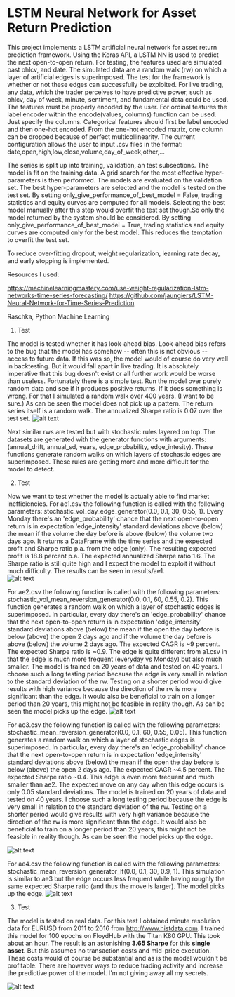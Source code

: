 # LSTM Neural Network for Asset Return Prediction

This project implements a LSTM artificial neural network for asset return prediction framework. Using the Keras API, a LSTM NN is used to predict the next open-to-open return. For testing, the features used are simulated past ohlcv, and date. The simulated data are a random walk (rw) on which a layer of artificial edges is superimposed. The test for the framework is whether or not these edges can successfully be exploited. For live trading, any data, which the trader perceives to have predictive power, such as ohlcv, day of week, minute, sentiment, and fundamental data could be used. The features must be properly encoded by the user. For ordinal features the label encoder within the encode(values, columns) function can be used. Just specify the columns. Categorical features should first be label encoded and then one-hot encoded. From the one-hot encoded matrix, one column can be dropped because of perfect multicollinearity. The current configuration allows the user to input .csv files in the format:  date,open,high,low,close,volume,day_of_week,other,…

The series is split up into training, validation, an test subsections.
The model is fit on the training data. A grid search for the most effective hyper-parameters is then performed. The models are evaluated on the validation set. The best hyper-parameters are selected and the model is tested on the test set. By setting only_give_performance_of_best_model = False, trading statistics and equity curves are computed for all models. Selecting the best model manually after this step would overfit the test set though.So only the model returned by the system should be considered. By setting only_give_performance_of_best_model = True, trading statistics and equity curves are computed only for the best model. This reduces the temptation to overfit the test set. 

To reduce over-fitting dropout, weight regularization, learning rate decay, and early stopping is implemented.

Resources I used:

https://machinelearningmastery.com/use-weight-regularization-lstm-networks-time-series-forecasting/
https://github.com/jaungiers/LSTM-Neural-Network-for-Time-Series-Prediction

Raschka, Python Machine Learning

1. Test

The model is tested whether it has look-ahead bias. Look-ahead bias refers to the bug that the model has somehow -- often this is not obvious -- access to future data. If this was so, the model would of course do very well in backtesting. But it would fall apart in live trading. It is absolutely imperative that this bug doesn't exist or all further work would be worse than useless. 
Fortunately there is a simple test. Run the model over purely random data and see if it produces positive returns. If it does something is wrong. For that I simulated a random walk over 400 years. (I want to be sure.) 
As can be seen the model does not pick up a pattern. The return series itself is a random walk. The annualized Sharpe ratio is 0.07 over the test set. 
![alt text](https://github.com/jpwoeltjen/LSTM_return_prediction/blob/master/floyd_lstm_output/rw/%5B2%20lags%5D%5B100%20epochs%5D%5B512%20batch%5D%5B5%20neurons%5D%5Bl1%200.00%2Cl2%200.00%5D%5Bl1%200.00%2Cl2%200.00%5D%5Bl1%200.00%2Cl2%200.00%5D%5B0.0010%20lr%5D%5B0.0010%20lrd%5D%5B0.20%20do%5D%5Bnormalize%5D_equity_curveequity_curve_at_0.00_sigma.png "random walk")

Next similar rws are tested but with stochastic rules layered on top.
The datasets are generated with the generator functions with arguments: (annual_drift, annual_sd, years, edge_probability, edge_intesity). These functions generate random walks on which layers of stochastic edges are superimposed. These rules are getting more and more difficult for the model to detect.


2. Test

Now we want to test whether the model is actually able to find market inefficiencies. 
For ae1.csv the following function is called with the following parameters: stochastic_vol_day_edge_generator(0.0, 0.1, 30, 0.55, 1). Every Monday there's an 'edge_probability' chance that the next open-to-open return is in expectation 'edge_intensity' standard deviations above (below) the mean if the volume the day before is above (below) the volume two days ago. It returns a DataFrame with the time series and the expected profit and Sharpe ratio p.a. from the edge (only). The resulting expected profit is 18.8 percent p.a. The expected annualized Sharpe ratio 1.6. The Sharpe ratio is still quite high and I expect the model to exploit it without much difficulty. The results can be seen in results/ae1.	
![alt text](https://github.com/jpwoeltjen/LSTM_return_prediction/blob/master/results/ae1/equity_curve_at_0.00_sigma.png "ae1")

For ae2.csv the following function is called with the following parameters: stochastic_vol_mean_reversion_generator(0.0, 0.1, 60, 0.55, 0.2). This function generates a random walk on which a layer of stochastic edges is superimposed. In particular, every day there's an 'edge_probability' chance that the next open-to-open return is in expectation 'edge_intensity' standard deviations above (below) the mean if the open the day before is below (above) the open 2 days ago and if the volume the day before is above (below) the volume 2 days ago. The expected CAGR is ~9 percent. The expected Sharpe ratio is ~0.9. The edge is quite different from a1.csv in that the edge is much more frequent (everyday vs Monday) but also much smaller. The model is trained on 20 years of data and tested on 40 years. I choose such a long testing period because the edge is very small in relation to the standard deviation of the rw. Testing on a shorter period would give results with high variance because the direction of the rw is more significant than the edge. It would also be beneficial to train on a longer period than 20 years, this might not be feasible in reality though. As can be seen the model picks up the edge. 
![alt text](https://github.com/jpwoeltjen/LSTM_return_prediction/blob/master/results/ae2_try1/equity_curve_at_0.00_sigma.png "ae2")


For ae3.csv the following function is called with the following parameters: stochastic_mean_reversion_generator(0.0, 0.1, 60, 0.55, 0.05).
This function generates a random walk on which a layer of stochastic edges is superimposed. In particular, every day there's an 'edge_probability' chance that the next open-to-open return is in expectation 'edge_intensity' standard deviations above (below) the mean if the open the day before is below (above) the open 2 days ago. The expected CAGR ~4.5 percent. The expected Sharpe ratio ~0.4.
This edge is even more frequent and much smaller than ae2. The expected move on any day when this edge occurs is only 0.05 standard deviations. 
The model is trained on 20 years of data and tested on 40 years. I choose such a long testing period because the edge is very small in relation to the standard deviation of the rw. Testing on a shorter period would give results with very high variance because the direction of the rw is more significant than the edge. It would also be beneficial to train on a longer period than 20 years, this might not be feasible in reality though. As can be seen the model picks up the edge. 

![alt text](https://github.com/jpwoeltjen/LSTM_return_prediction/blob/master/results/ae3_try1/equity_curve_at_0.00_sigma.png "ae3")


For ae4.csv the following function is called with the following parameters: stochastic_mean_reversion_generator_lf(0.0, 0.1, 30, 0.9, 1).
This simulation is similar to ae3 but the edge occurs less frequent while having roughly the same expected Sharpe ratio (and thus the move is larger). The model picks up the edge. 
![alt text](https://github.com/jpwoeltjen/LSTM_return_prediction/blob/master/results/ae4_try1/equity_curve_at_0.00_sigma.png "ae4")


3. Test

The model is tested on real data. For this test I obtained minute resolution data for EURUSD from 2011 to 2016 from http://www.histdata.com. I trained this model for 100 epochs on FloydHub with the Titan K80 GPU. This took about an hour. The result is an astonishing **3.65 Sharpe** for this **single asset**. But this assumes no transaction costs and mid-price execution. These costs would of course be substantial and as is the model wouldn't be profitable. There are however ways to reduce trading activity and increase the predictive power of the model. I'm not giving away all my secrets. 

![alt text](https://github.com/jpwoeltjen/LSTM_return_prediction/blob/master/floyd_lstm_output/eurusd_1m_2011-2016/%5B2%20lags%5D%5B100%20epochs%5D%5B512%20batch%5D%5B5%20neurons%5D%5Bl1%200.00%2Cl2%200.00%5D%5Bl1%200.00%2Cl2%200.00%5D%5Bl1%200.00%2Cl2%200.00%5D%5B0.0010%20lr%5D%5B0.0010%20lrd%5D%5B0.20%20do%5D%5Bnormalize%5D_equity_curveequity_curve_at_0.25_sigma.png "EURUSD_1M")






